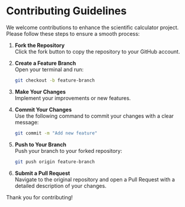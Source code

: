 # Contributing Guidelines

We welcome contributions to enhance the scientific calculator project. Please follow these steps to ensure a smooth process:

1. **Fork the Repository**  
   Click the fork button to copy the repository to your GitHub account.

2. **Create a Feature Branch**  
   Open your terminal and run:
   ```bash
   git checkout -b feature-branch
   ```

3. **Make Your Changes**  
   Implement your improvements or new features.

4. **Commit Your Changes**  
   Use the following command to commit your changes with a clear message:
   ```bash
   git commit -m "Add new feature"
   ```

5. **Push to Your Branch**  
   Push your branch to your forked repository:
   ```bash
   git push origin feature-branch
   ```

6. **Submit a Pull Request**  
   Navigate to the original repository and open a Pull Request with a detailed description of your changes.

Thank you for contributing!
```
